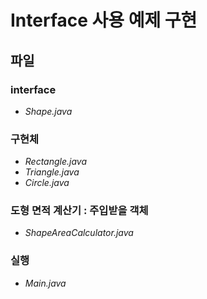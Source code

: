 # Interface 사용 예제 구현

## 파일

### interface

+ _Shape.java_

### 구현체

+ _Rectangle.java_
+ _Triangle.java_
+ _Circle.java_

### 도형 면적 계산기 : 주입받을 객체

+ _ShapeAreaCalculator.java_

### 실행

+ _Main.java_